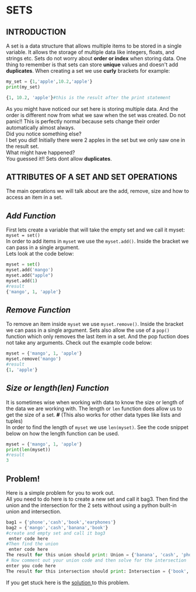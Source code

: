 # **SETS**
## **INTRODUCTION**
A set is a data structure that allows multiple items to be stored in a single variable. It allows the storage of multiple data like integers, floats, and strings etc. Sets do not worry about **order or index** when storing data. One thing to remember is that sets can store **unique** values and doesn't add **duplicates**.
When creating a set we use **curly** brackets for example:
```python
my_set = {1,'apple',10.2,'apple'}
print(my_set)

{1, 10.2, 'apple'}#this is the result after the print statement
```
As you might have noticed our set here is storing multiple data. And the order is different now from what we saw when the set was created. Do not panic!! This is perfectly normal because sets change their order automatically almost always.  
Did you notice something else?  
I bet you did! Initially there were 2 apples in the set but we only saw one in the result set.   
What might have happened?   
You guessed it!! Sets dont allow **duplicates**.

## **ATTRIBUTES OF A SET AND SET OPERATIONS**
The main operations we will talk about are the add, remove, size and how to access an item in a set.
## *Add Function*
First lets create a variable that will take the empty set and we call it myset: `myset = set()`   
In order to add items in  `myset` we use the `myset.add()`. Inside the bracket we can pass in a single argument.    
Lets look at the code below:
```python
myset = set()
myset.add('mango')
myset.add("apple")
myset.add(1)
#result
{'mango', 1, 'apple'} 
 ```
## *Remove Function*
To remove an item inside `myset` we use `myset.remove()`. Inside the bracket we can pass in a single argument.
Sets also allow the use of a `pop()` function which only removes the last item in a set. And the pop fuction does not take any arguments.
Check out the example code below:
```python
myset = {'mango', 1, 'apple'}
myset.remove('mango')
#result
{1, 'apple'}
```
## *Size or length(len) Function*
It is sometimes wise when working with data to know the size or length of the data we are working with.
The length or `len` function does allow us to get the size of a set. 
**#** (This also works for other data types like lists and tuples)    
In order to find the length of `myset` we use `len(myset)`.
See the code snippet below on how the length function can be used.
```python
myset = {'mango', 1, 'apple'}
print(len(myset))
#result
3
```
## **Problem!**
Here is a simple problem for you to work out.      
All you need to do here is to create a new set and call it bag3. Then find the union and the intersection for the 2 sets without using a python built-in union and intersection.
```python
bag1 = {'phone','cash','book','earphones'}
bag2 = {'mango','cash','banana','book'}
#create and empty set and call it bag3
 enter code here
#Then find the union
 enter code here
The result for this union should print: Union = {'banana', 'cash', 'phone', 'earphones', 'book', 'mango'}
# Now comment out your union code and then solve for the intersection
enter you code here
The result for this intersection should print: Intersection = {'book', 'cash'}
```
If you get stuck here is the [solution ](https://github.com/willardnyamombe/CSE-Datastructures/blob/main/DatastructureTutorials/setssolution.md) to this problem.   

 
 
 
